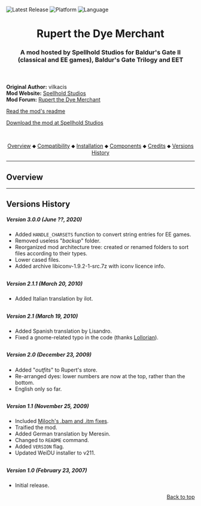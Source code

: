 # 

![Latest Release](https://img.shields.io/github/v/release/SpellholdStudios/Rupert_the_Dye_Merchant?include_prereleases&color=darkred)<a name="top" id="top"> </a>
![Platform](https://img.shields.io/static/v1?label=platform&message=windows%20%7C%20macos%20%7C%20linux&color=informational)
![Language](https://img.shields.io/static/v1?label=language&message=English%20%7C%20German%20%7C%20Italian%20%7C%20Russian%20%7C%20Spanish&color=limegreen)

<div align="center"><h1></a>Rupert the Dye Merchant</h1>

<h3>A mod hosted by Spellhold Studios for Baldur's Gate II (classical and EE games),
Baldur's Gate Trilogy and EET<h3>

</div><br />


**Original Author:** vilkacis  
**Mod Website:** <a href="http://www.shsforums.net/forum/234-miscellaneous-released-mods/">Spellhold Studios</a>  
**Mod Forum:** <a href="">Rupert the Dye Merchant</a>  


[Read the mod's readme]()

[Download the mod at Spellhold Studios]()<br>

&nbsp;

<div align="center">
<a href="#intro">Overview</a> &#x2B25; <a href="#compat">Compatibility</a> &#x2B25; <a href="#installation">Installation</a> &#x2B25; <a href="#components">Components</a> &#x2B25; <a href="#credits">Credits</a> &#x2B25; <a href="#versions">Versions History</a></br>
</div>

<hr>


## <a name="intro" id="intro"></a>Overview


<hr>


## <a name="versions" id="versions"></a>Versions History

##### Version 3.0.0 (June ??, 2020)

- Added `HANDLE_CHARSETS` function to convert string entries for EE games.
- Removed useless "*backup*" folder.
- Reorganized mod architecture tree: created or renamed folders to sort files according to their types.
- Lower cased files.
- Added archive libiconv-1.9.2-1-src.7z with iconv licence info.

## 

##### Version 2.1.1 (March 20, 2010)

- Added Italian translation by ilot.

## 

##### Version 2.1 (March 19, 2010)

- Added Spanish translation by Lisandro.
- Fixed a gnome-related typo in the code (thanks <a href="http://www.shsforums.net/topic/24786-rupert-the-dye-merchant-version-211/page-3#entry472779">Lollorian</a>).

## 

##### Version 2.0 (December 23, 2009)

- Added "*outfits*" to Rupert's store.
- Re-arranged dyes: lower numbers are now at the top, rather than the bottom.
- English only so far.

## 

##### Version 1.1 (November 25, 2009)

- Included <a href="http://www.shsforums.net/topic/24786-rupert-the-dye-merchant-version-211/page-3#entry463770">Miloch's .bam and .itm fixes</a>.
- Traified the mod.
- Added German translation by Meresin.
- Changed to `README` command.
- Added `VERSION` flag.
- Updated WeiDU installer to v211.

## 

##### Version 1.0 (February 23, 2007)

- Initial release.
<div align="right"><a href="#top">Back to top</a></div>

